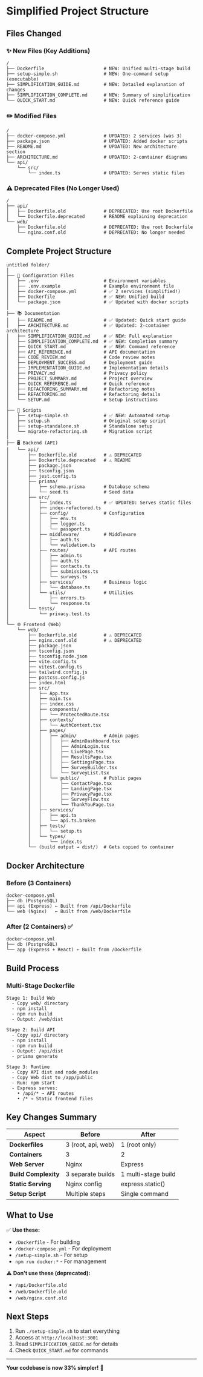 # Simplified Project Structure

## Files Changed

### ✨ New Files (Key Additions)

```
/
├── Dockerfile                      # NEW: Unified multi-stage build
├── setup-simple.sh                 # NEW: One-command setup (executable)
├── SIMPLIFICATION_GUIDE.md         # NEW: Detailed explanation of changes
├── SIMPLIFICATION_COMPLETE.md      # NEW: Summary of simplification
└── QUICK_START.md                  # NEW: Quick reference guide
```

### ✏️ Modified Files

```
/
├── docker-compose.yml              # UPDATED: 2 services (was 3)
├── package.json                    # UPDATED: Added docker scripts
├── README.md                       # UPDATED: New architecture section
├── ARCHITECTURE.md                 # UPDATED: 2-container diagrams
└── api/
    └── src/
        └── index.ts                # UPDATED: Serves static files
```

### ⚠️ Deprecated Files (No Longer Used)

```
/
├── api/
│   ├── Dockerfile.old              # DEPRECATED: Use root Dockerfile
│   └── Dockerfile.deprecated       # README explaining deprecation
└── web/
    ├── Dockerfile.old              # DEPRECATED: Use root Dockerfile
    └── nginx.conf.old              # DEPRECATED: No longer needed
```

## Complete Project Structure

```
untitled folder/
│
├── 📄 Configuration Files
│   ├── .env                        # Environment variables
│   ├── .env.example                # Example environment file
│   ├── docker-compose.yml          # ✅ 2 services (simplified!)
│   ├── Dockerfile                  # ✅ NEW: Unified build
│   └── package.json                # ✅ Updated with docker scripts
│
├── 📚 Documentation
│   ├── README.md                   # ✅ Updated: Quick start guide
│   ├── ARCHITECTURE.md             # ✅ Updated: 2-container architecture
│   ├── SIMPLIFICATION_GUIDE.md     # ✅ NEW: Full explanation
│   ├── SIMPLIFICATION_COMPLETE.md  # ✅ NEW: Completion summary
│   ├── QUICK_START.md              # ✅ NEW: Command reference
│   ├── API_REFERENCE.md            # API documentation
│   ├── CODE_REVIEW.md              # Code review notes
│   ├── DEPLOYMENT_SUCCESS.md       # Deployment guide
│   ├── IMPLEMENTATION_GUIDE.md     # Implementation details
│   ├── PRIVACY.md                  # Privacy policy
│   ├── PROJECT_SUMMARY.md          # Project overview
│   ├── QUICK_REFERENCE.md          # Quick reference
│   ├── REFACTORING_SUMMARY.md      # Refactoring notes
│   ├── REFACTORING.md              # Refactoring details
│   └── SETUP.md                    # Setup instructions
│
├── 🔧 Scripts
│   ├── setup-simple.sh             # ✅ NEW: Automated setup
│   ├── setup.sh                    # Original setup script
│   ├── setup-standalone.sh         # Standalone setup
│   └── migrate-refactoring.sh      # Migration script
│
├── 🖥️ Backend (API)
│   └── api/
│       ├── Dockerfile.old          # ⚠️ DEPRECATED
│       ├── Dockerfile.deprecated   # ⚠️ README
│       ├── package.json
│       ├── tsconfig.json
│       ├── jest.config.ts
│       ├── prisma/
│       │   ├── schema.prisma       # Database schema
│       │   └── seed.ts             # Seed data
│       ├── src/
│       │   ├── index.ts            # ✅ UPDATED: Serves static files
│       │   ├── index-refactored.ts
│       │   ├── config/             # Configuration
│       │   │   ├── env.ts
│       │   │   ├── logger.ts
│       │   │   └── passport.ts
│       │   ├── middleware/         # Middleware
│       │   │   ├── auth.ts
│       │   │   └── validation.ts
│       │   ├── routes/             # API routes
│       │   │   ├── admin.ts
│       │   │   ├── auth.ts
│       │   │   ├── contacts.ts
│       │   │   ├── submissions.ts
│       │   │   └── surveys.ts
│       │   ├── services/           # Business logic
│       │   │   └── database.ts
│       │   └── utils/              # Utilities
│       │       ├── errors.ts
│       │       └── response.ts
│       └── tests/
│           └── privacy.test.ts
│
└── 🌐 Frontend (Web)
    └── web/
        ├── Dockerfile.old          # ⚠️ DEPRECATED
        ├── nginx.conf.old          # ⚠️ DEPRECATED
        ├── package.json
        ├── tsconfig.json
        ├── tsconfig.node.json
        ├── vite.config.ts
        ├── vitest.config.ts
        ├── tailwind.config.js
        ├── postcss.config.js
        ├── index.html
        ├── src/
        │   ├── App.tsx
        │   ├── main.tsx
        │   ├── index.css
        │   ├── components/
        │   │   └── ProtectedRoute.tsx
        │   ├── contexts/
        │   │   └── AuthContext.tsx
        │   ├── pages/
        │   │   ├── admin/          # Admin pages
        │   │   │   ├── AdminDashboard.tsx
        │   │   │   ├── AdminLogin.tsx
        │   │   │   ├── LivePage.tsx
        │   │   │   ├── ResultsPage.tsx
        │   │   │   ├── SettingsPage.tsx
        │   │   │   ├── SurveyBuilder.tsx
        │   │   │   └── SurveyList.tsx
        │   │   └── public/         # Public pages
        │   │       ├── ContactPage.tsx
        │   │       ├── LandingPage.tsx
        │   │       ├── PrivacyPage.tsx
        │   │       ├── SurveyFlow.tsx
        │   │       └── ThankYouPage.tsx
        │   ├── services/
        │   │   ├── api.ts
        │   │   └── api.ts.broken
        │   ├── tests/
        │   │   └── setup.ts
        │   └── types/
        │       └── index.ts
        └── (build output → dist/)  # Gets copied to container

```

## Docker Architecture

### Before (3 Containers)
```
docker-compose.yml
├── db (PostgreSQL)
├── api (Express) ← Built from /api/Dockerfile
└── web (Nginx)   ← Built from /web/Dockerfile
```

### After (2 Containers) ✅
```
docker-compose.yml
├── db (PostgreSQL)
└── app (Express + React) ← Built from /Dockerfile
```

## Build Process

### Multi-Stage Dockerfile
```
Stage 1: Build Web
  - Copy web/ directory
  - npm install
  - npm run build
  - Output: /web/dist

Stage 2: Build API
  - Copy api/ directory
  - npm install
  - npm run build
  - Output: /api/dist
  - prisma generate

Stage 3: Runtime
  - Copy API dist and node_modules
  - Copy Web dist to /app/public
  - Run: npm start
  - Express serves:
    • /api/* → API routes
    • /* → Static frontend files
```

## Key Changes Summary

| Aspect | Before | After |
|--------|--------|-------|
| **Dockerfiles** | 3 (root, api, web) | 1 (root only) |
| **Containers** | 3 | 2 |
| **Web Server** | Nginx | Express |
| **Build Complexity** | 3 separate builds | 1 multi-stage build |
| **Static Serving** | Nginx config | express.static() |
| **Setup Script** | Multiple steps | Single command |

## What to Use

✅ **Use these:**
- `/Dockerfile` - For building
- `/docker-compose.yml` - For deployment
- `/setup-simple.sh` - For setup
- `npm run docker:*` - For management

⚠️ **Don't use these (deprecated):**
- `/api/Dockerfile.old`
- `/web/Dockerfile.old`
- `/web/nginx.conf.old`

## Next Steps

1. Run `./setup-simple.sh` to start everything
2. Access at `http://localhost:3001`
3. Read `SIMPLIFICATION_GUIDE.md` for details
4. Check `QUICK_START.md` for commands

---

**Your codebase is now 33% simpler!** 🎉
